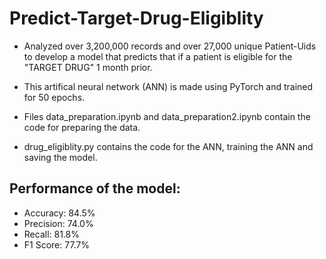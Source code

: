 # Predict-Target-Drug-Eligiblity
- Analyzed over 3,200,000 records and over 27,000 unique Patient-Uids to develop a model that predicts that if a patient is eligible for the "TARGET DRUG" 1 month prior.

- This artifical neural network (ANN) is made using PyTorch and trained for 50 epochs.

- Files data_preparation.ipynb and data_preparation2.ipynb contain the code for preparing the data.

- drug_eligiblity.py contains the code for the ANN, training the ANN and saving the model.


## Performance of the model:
- Accuracy: 84.5%
- Precision: 74.0%
- Recall: 81.8%
- F1 Score: 77.7%
